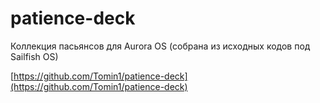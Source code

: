 patience-deck
===================

Коллекция пасьянсов для Aurora OS (собрана из исходных кодов под Sailfish OS)

[https://github.com/Tomin1/patience-deck](https://github.com/Tomin1/patience-deck)
